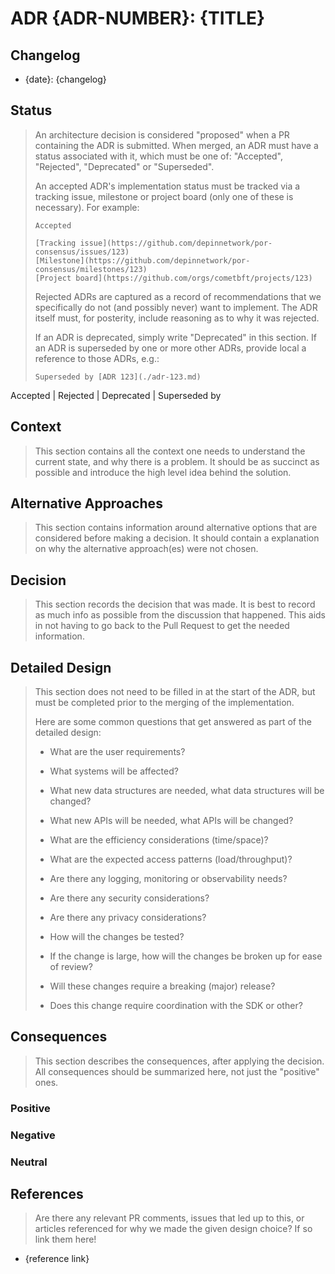 # ADR {ADR-NUMBER}: {TITLE}

## Changelog

- {date}: {changelog}

## Status

> An architecture decision is considered "proposed" when a PR containing the ADR
> is submitted. When merged, an ADR must have a status associated with it, which
> must be one of: "Accepted", "Rejected", "Deprecated" or "Superseded".
>
> An accepted ADR's implementation status must be tracked via a tracking issue,
> milestone or project board (only one of these is necessary). For example:
>
>     Accepted
>
>     [Tracking issue](https://github.com/depinnetwork/por-consensus/issues/123)
>     [Milestone](https://github.com/depinnetwork/por-consensus/milestones/123)
>     [Project board](https://github.com/orgs/cometbft/projects/123)
>
> Rejected ADRs are captured as a record of recommendations that we specifically
> do not (and possibly never) want to implement. The ADR itself must, for
> posterity, include reasoning as to why it was rejected.
>
> If an ADR is deprecated, simply write "Deprecated" in this section. If an ADR
> is superseded by one or more other ADRs, provide local a reference to those
> ADRs, e.g.:
>
>     Superseded by [ADR 123](./adr-123.md)

Accepted | Rejected | Deprecated | Superseded by

## Context

> This section contains all the context one needs to understand the current state,
> and why there is a problem. It should be as succinct as possible and introduce
> the high level idea behind the solution.

## Alternative Approaches

> This section contains information around alternative options that are considered
> before making a decision. It should contain a explanation on why the alternative
> approach(es) were not chosen.

## Decision

> This section records the decision that was made.
> It is best to record as much info as possible from the discussion that happened.
> This aids in not having to go back to the Pull Request to get the needed information.

## Detailed Design

> This section does not need to be filled in at the start of the ADR, but must
> be completed prior to the merging of the implementation.
>
> Here are some common questions that get answered as part of the detailed design:
>
> - What are the user requirements?
>
> - What systems will be affected?
>
> - What new data structures are needed, what data structures will be changed?
>
> - What new APIs will be needed, what APIs will be changed?
>
> - What are the efficiency considerations (time/space)?
>
> - What are the expected access patterns (load/throughput)?
>
> - Are there any logging, monitoring or observability needs?
>
> - Are there any security considerations?
>
> - Are there any privacy considerations?
>
> - How will the changes be tested?
>
> - If the change is large, how will the changes be broken up for ease of review?
>
> - Will these changes require a breaking (major) release?
>
> - Does this change require coordination with the SDK or other?

## Consequences

> This section describes the consequences, after applying the decision. All
> consequences should be summarized here, not just the "positive" ones.

### Positive

### Negative

### Neutral

## References

> Are there any relevant PR comments, issues that led up to this, or articles
> referenced for why we made the given design choice? If so link them here!

- {reference link}
